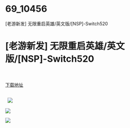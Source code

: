# 69_10456
[老游新发] 无限重启英雄/英文版/[NSP]-Switch520
# [老游新发] 无限重启英雄/英文版/[NSP]-Switch520
 <br/></br>
[下载地址](https://www.switch520.cc/article/10456 "下载地址")
<br/></br>

<p><strong>&nbsp; <img src="https://www.switch520.cc/muke_img/upload_art_editor_20210311-1_a8a4ddb435ba7c739915ef0efdd6b8a8.jpg"> </strong></p>
<p><img src="https://www.switch520.cc/muke_img/upload_art_editor_20210311-1_a576bb7b0bbf593fe2d053730dfa1059.jpg"></p>
<p><img src="https://www.switch520.cc/muke_img/upload_art_editor_20210311-1_1b684acb099bb634dbb2639251f0386c.jpg"></p>
<p><strong>&nbsp;</strong></p>
